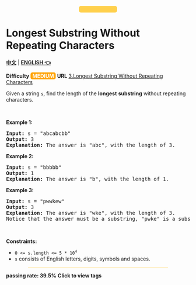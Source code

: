 
<hr style="background:#ffd04c;margin: 0 200px;height:18px;border-radius:5px">

# Longest Substring Without Repeating Characters

[<span style="font-weight:bold;font-size:14px">中文</span>](./README-zh.md) | [<span style="font-weight:bold;font-size:14px">ENGLISH 👈</span>](./README-en.md)

<span style="font-weight:bold;font-size:14px">Difficulty</span> <span style="background:#ffa400;border-radius:5px;padding:1px 5px;font-weight:bold;color:#ffffff">MEDIUM</span>  <span style="font-weight:bold;font-size:14px">URL</span> [3.Longest Substring Without Repeating Characters](https://leetcode.cn/problems/longest-substring-without-repeating-characters)

<p>Given a string <code>s</code>, find the length of the <strong>longest</strong> <span data-keyword="substring-nonempty"><strong>substring</strong></span> without repeating characters.</p>

<p>&nbsp;</p>
<p><strong class="example">Example 1:</strong></p>

<pre>
<strong>Input:</strong> s = &quot;abcabcbb&quot;
<strong>Output:</strong> 3
<strong>Explanation:</strong> The answer is &quot;abc&quot;, with the length of 3.
</pre>

<p><strong class="example">Example 2:</strong></p>

<pre>
<strong>Input:</strong> s = &quot;bbbbb&quot;
<strong>Output:</strong> 1
<strong>Explanation:</strong> The answer is &quot;b&quot;, with the length of 1.
</pre>

<p><strong class="example">Example 3:</strong></p>

<pre>
<strong>Input:</strong> s = &quot;pwwkew&quot;
<strong>Output:</strong> 3
<strong>Explanation:</strong> The answer is &quot;wke&quot;, with the length of 3.
Notice that the answer must be a substring, &quot;pwke&quot; is a subsequence and not a substring.
</pre>

<p>&nbsp;</p>
<p><strong>Constraints:</strong></p>

<ul>
	<li><code>0 &lt;= s.length &lt;= 5 * 10<sup>4</sup></code></li>
	<li><code>s</code> consists of English letters, digits, symbols and spaces.</li>
</ul>


<hr style="background:#ffd04c;margin: 0 60px">


<span style="font-weight:bold;font-size:14px">passing rate: 39.5%</span>  <span style="font-weight:bold;font-size:14px" alt="Hash Table|String|Sliding Window">Click to view tags</span> 

